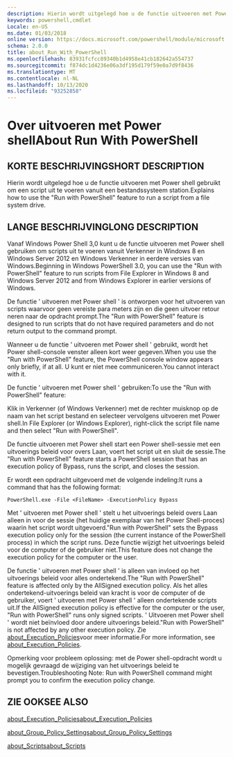 ```yaml
---
description: Hierin wordt uitgelegd hoe u de functie uitvoeren met Power shell gebruikt om een script uit te voeren vanuit een bestandssysteem station.
keywords: powershell,cmdlet
Locale: en-US
ms.date: 01/03/2018
online version: https://docs.microsoft.com/powershell/module/microsoft.powershell.core/about/about_run_with_powershell?view=powershell-7.1&WT.mc_id=ps-gethelp
schema: 2.0.0
title: about_Run_With_PowerShell
ms.openlocfilehash: 83931fcfcc89340b1d4958e41cb182642a554737
ms.sourcegitcommit: f874dc1d4236e06a3df195d179f59e0a7d9f8436
ms.translationtype: MT
ms.contentlocale: nl-NL
ms.lasthandoff: 10/13/2020
ms.locfileid: "93252858"
---
```

# <a name="about-run-with-powershell"></a><span data-ttu-id="9c7da-104">Over uitvoeren met Power shell</span><span class="sxs-lookup"><span data-stu-id="9c7da-104">About Run With PowerShell</span></span>

## <a name="short-description"></a><span data-ttu-id="9c7da-105">KORTE BESCHRIJVING</span><span class="sxs-lookup"><span data-stu-id="9c7da-105">SHORT DESCRIPTION</span></span>
<span data-ttu-id="9c7da-106">Hierin wordt uitgelegd hoe u de functie uitvoeren met Power shell gebruikt om een script uit te voeren vanuit een bestandssysteem station.</span><span class="sxs-lookup"><span data-stu-id="9c7da-106">Explains how to use the "Run with PowerShell" feature to run a script from a file system drive.</span></span>

## <a name="long-description"></a><span data-ttu-id="9c7da-107">LANGE BESCHRIJVING</span><span class="sxs-lookup"><span data-stu-id="9c7da-107">LONG DESCRIPTION</span></span>

<span data-ttu-id="9c7da-108">Vanaf Windows Power Shell 3,0 kunt u de functie uitvoeren met Power shell gebruiken om scripts uit te voeren vanuit Verkenner in Windows 8 en Windows Server 2012 en Windows Verkenner in eerdere versies van Windows.</span><span class="sxs-lookup"><span data-stu-id="9c7da-108">Beginning in Windows PowerShell 3.0, you can use the "Run with PowerShell" feature to run scripts from File Explorer in Windows 8 and Windows Server 2012 and from Windows Explorer in earlier versions of Windows.</span></span>

<span data-ttu-id="9c7da-109">De functie ' uitvoeren met Power shell ' is ontworpen voor het uitvoeren van scripts waarvoor geen vereiste para meters zijn en die geen uitvoer retour neren naar de opdracht prompt.</span><span class="sxs-lookup"><span data-stu-id="9c7da-109">The "Run with PowerShell" feature is designed to run scripts that do not have required parameters and do not return output to the command prompt.</span></span>

<span data-ttu-id="9c7da-110">Wanneer u de functie ' uitvoeren met Power shell ' gebruikt, wordt het Power shell-console venster alleen kort weer gegeven.</span><span class="sxs-lookup"><span data-stu-id="9c7da-110">When you use the "Run with PowerShell" feature, the PowerShell console window appears only briefly, if at all.</span></span> <span data-ttu-id="9c7da-111">U kunt er niet mee communiceren.</span><span class="sxs-lookup"><span data-stu-id="9c7da-111">You cannot interact with it.</span></span>

<span data-ttu-id="9c7da-112">De functie ' uitvoeren met Power shell ' gebruiken:</span><span class="sxs-lookup"><span data-stu-id="9c7da-112">To use the "Run with PowerShell" feature:</span></span>

<span data-ttu-id="9c7da-113">Klik in Verkenner (of Windows Verkenner) met de rechter muisknop op de naam van het script bestand en selecteer vervolgens uitvoeren met Power shell.</span><span class="sxs-lookup"><span data-stu-id="9c7da-113">In File Explorer (or Windows Explorer), right-click the script file name and then select "Run with PowerShell".</span></span>

<span data-ttu-id="9c7da-114">De functie uitvoeren met Power shell start een Power shell-sessie met een uitvoerings beleid voor overs Laan, voert het script uit en sluit de sessie.</span><span class="sxs-lookup"><span data-stu-id="9c7da-114">The "Run with PowerShell" feature starts a PowerShell session that has an execution policy of Bypass, runs the script, and closes the session.</span></span>

<span data-ttu-id="9c7da-115">Er wordt een opdracht uitgevoerd met de volgende indeling:</span><span class="sxs-lookup"><span data-stu-id="9c7da-115">It runs a command that has the following format:</span></span>

```
PowerShell.exe -File <FileName> -ExecutionPolicy Bypass
```

<span data-ttu-id="9c7da-116">Met ' uitvoeren met Power shell ' stelt u het uitvoerings beleid overs Laan alleen in voor de sessie (het huidige exemplaar van het Power Shell-proces) waarin het script wordt uitgevoerd.</span><span class="sxs-lookup"><span data-stu-id="9c7da-116">"Run with PowerShell" sets the Bypass execution policy only for the session (the current instance of the PowerShell process) in which the script runs.</span></span>
<span data-ttu-id="9c7da-117">Deze functie wijzigt het uitvoerings beleid voor de computer of de gebruiker niet.</span><span class="sxs-lookup"><span data-stu-id="9c7da-117">This feature does not change the execution policy for the computer or the user.</span></span>

<span data-ttu-id="9c7da-118">De functie ' uitvoeren met Power shell ' is alleen van invloed op het uitvoerings beleid voor alles ondertekend.</span><span class="sxs-lookup"><span data-stu-id="9c7da-118">The "Run with PowerShell" feature is affected only by the AllSigned execution policy.</span></span> <span data-ttu-id="9c7da-119">Als het alles ondertekend-uitvoerings beleid van kracht is voor de computer of de gebruiker, voert ' uitvoeren met Power shell ' alleen ondertekende scripts uit.</span><span class="sxs-lookup"><span data-stu-id="9c7da-119">If the AllSigned execution policy is effective for the computer or the user, "Run with PowerShell" runs only signed scripts.</span></span> <span data-ttu-id="9c7da-120">' Uitvoeren met Power shell ' wordt niet beïnvloed door andere uitvoerings beleid.</span><span class="sxs-lookup"><span data-stu-id="9c7da-120">"Run with PowerShell" is not affected by any other execution policy.</span></span> <span data-ttu-id="9c7da-121">Zie [about_Execution_Policies](about_Execution_Policies.md)voor meer informatie.</span><span class="sxs-lookup"><span data-stu-id="9c7da-121">For more information, see [about_Execution_Policies](about_Execution_Policies.md).</span></span>

<span data-ttu-id="9c7da-122">Opmerking voor probleem oplossing: met de Power shell-opdracht wordt u mogelijk gevraagd de wijziging van het uitvoerings beleid te bevestigen.</span><span class="sxs-lookup"><span data-stu-id="9c7da-122">Troubleshooting Note: Run with PowerShell command might prompt you to confirm the execution policy change.</span></span>

## <a name="see-also"></a><span data-ttu-id="9c7da-123">ZIE OOK</span><span class="sxs-lookup"><span data-stu-id="9c7da-123">SEE ALSO</span></span>

[<span data-ttu-id="9c7da-124">about_Execution_Policies</span><span class="sxs-lookup"><span data-stu-id="9c7da-124">about_Execution_Policies</span></span>](about_Execution_Policies.md)

[<span data-ttu-id="9c7da-125">about_Group_Policy_Settings</span><span class="sxs-lookup"><span data-stu-id="9c7da-125">about_Group_Policy_Settings</span></span>](about_Group_Policy_Settings.md)

[<span data-ttu-id="9c7da-126">about_Scripts</span><span class="sxs-lookup"><span data-stu-id="9c7da-126">about_Scripts</span></span>](about_Scripts.md)

